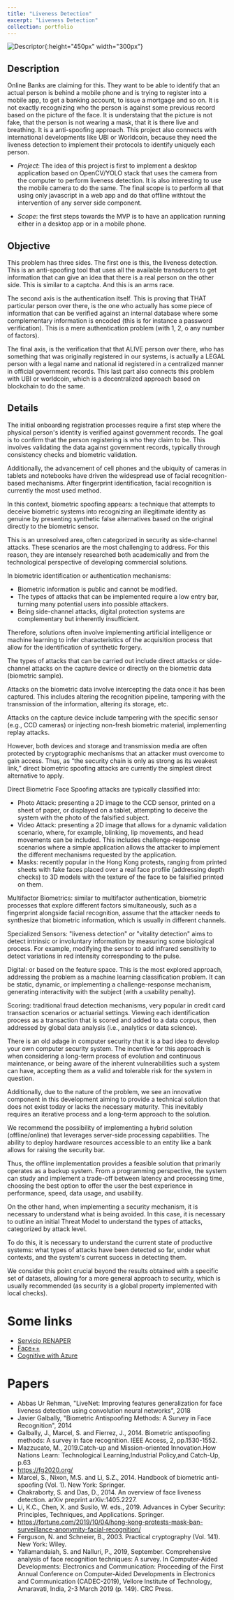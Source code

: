 ```yaml
---
title: "Liveness Detection"
excerpt: "Liveness Detection"
collection: portfolio
---
```


![Descriptor](/images/liveness.jpg){:height="450px" width="300px"}

## Description

Online Banks are claiming for this.  They want to be able to identify that an actual person is behind a mobile phone and is trying to register into a mobile app, to get a banking account, to issue a mortgage and so on.  It is not exactly recognizing who the person is against some previous record based on the picture of the face.  It is understaing that the picture is not fake, that the person is not wearing a mask, that it is there live and breathing.  It is a anti-spoofing approach. This project also connects with international developments like UBI or Worldcoin, because they need the liveness detection to implement their protocols to identify uniquely each person. 

* *Project*: The idea of this project is first to implement a desktop application based on OpenCV/YOLO stack that uses the camera from the computer to perform liveness detection.  It is also interesting to use the mobile camera to do the same.  The final scope is to perform all that using only javascript in a web app and do that offline withtout the intervention of any server side component.

* *Scope*:  the first steps towards the MVP is to have an application running either in a desktop app or in a mobile phone.

## Objective 

This problem has three sides.  The first one is this, the liveness detection.  This is an anti-spoofing tool that uses all the available transducers to get information that can give an idea that there is a real person on the other side.  This is similar to a captcha.  And this is an arms race.

The second axis is the authentication itself.  This is proving that THAT particular person over there, is the one who actually has some piece of information that can be verified against an internal database where some complementary information is encoded (this is for instance a password verification).  This is a mere authentication problem (with 1, 2, o any number of factors).

The final axis, is the verification that that ALIVE person over there, who has something that was originally registered in our systems, is actually a LEGAL person with a legal name and national id registered in a centralized manner in official government records.  This last part also connects this problem with UBI or worldcoin, which is a decentralized approach based on blockchain to do the same.

## Details

The initial onboarding registration processes require a first step where the physical person's identity is verified against government records. The goal is to confirm that the person registering is who they claim to be. This involves validating the data against government records, typically through consistency checks and biometric validation.

Additionally, the advancement of cell phones and the ubiquity of cameras in tablets and notebooks have driven the widespread use of facial recognition-based mechanisms. After fingerprint identification, facial recognition is currently the most used method.

In this context, biometric spoofing appears: a technique that attempts to deceive biometric systems into recognizing an illegitimate identity as genuine by presenting synthetic false alternatives based on the original directly to the biometric sensor.

This is an unresolved area, often categorized in security as side-channel attacks. These scenarios are the most challenging to address. For this reason, they are intensely researched both academically and from the technological perspective of developing commercial solutions.

In biometric identification or authentication mechanisms:

* Biometric information is public and cannot be modified.
* The types of attacks that can be implemented require a low entry bar, turning many potential users into possible attackers.
* Being side-channel attacks, digital protection systems are complementary but inherently insufficient.

Therefore, solutions often involve implementing artificial intelligence or machine learning to infer characteristics of the acquisition process that allow for the identification of synthetic forgery.

The types of attacks that can be carried out include direct attacks or side-channel attacks on the capture device or directly on the biometric data (biometric sample).

Attacks on the biometric data involve intercepting the data once it has been captured. This includes altering the recognition pipeline, tampering with the transmission of the information, altering its storage, etc.

Attacks on the capture device include tampering with the specific sensor (e.g., CCD cameras) or injecting non-fresh biometric material, implementing replay attacks.

However, both devices and storage and transmission media are often protected by cryptographic mechanisms that an attacker must overcome to gain access. Thus, as “the security chain is only as strong as its weakest link,” direct biometric spoofing attacks are currently the simplest direct alternative to apply.

Direct Biometric Face Spoofing attacks are typically classified into:

* Photo Attack: presenting a 2D image to the CCD sensor, printed on a sheet of paper, or displayed on a tablet, attempting to deceive the system with the photo of the falsified subject.
* Video Attack: presenting a 2D image that allows for a dynamic validation scenario, where, for example, blinking, lip movements, and head movements can be included. This includes challenge-response scenarios where a simple application allows the attacker to implement the different mechanisms requested by the application.
* Masks: recently popular in the Hong Kong protests, ranging from printed sheets with fake faces placed over a real face profile (addressing depth checks) to 3D models with the texture of the face to be falsified printed on them.

Multifactor Biometrics: similar to multifactor authentication, biometric processes that explore different factors simultaneously, such as a fingerprint alongside facial recognition, assume that the attacker needs to synthesize that biometric information, which is usually in different channels.

Specialized Sensors: "liveness detection" or "vitality detection" aims to detect intrinsic or involuntary information by measuring some biological process. For example, modifying the sensor to add infrared sensitivity to detect variations in red intensity corresponding to the pulse.

Digital: or based on the feature space. This is the most explored approach, addressing the problem as a machine learning classification problem. It can be static, dynamic, or implementing a challenge-response mechanism, generating interactivity with the subject (with a usability penalty).

Scoring: traditional fraud detection mechanisms, very popular in credit card transaction scenarios or actuarial settings. Viewing each identification process as a transaction that is scored and added to a data corpus, then addressed by global data analysis (i.e., analytics or data science).

There is an old adage in computer security that it is a bad idea to develop your own computer security system. The incentive for this approach is when considering a long-term process of evolution and continuous maintenance, or being aware of the inherent vulnerabilities such a system can have, accepting them as a valid and tolerable risk for the system in question.

Additionally, due to the nature of the problem, we see an innovative component in this development aiming to provide a technical solution that does not exist today or lacks the necessary maturity. This inevitably requires an iterative process and a long-term approach to the solution.

We recommend the possibility of implementing a hybrid solution (offline/online) that leverages server-side processing capabilities. The ability to deploy hardware resources accessible to an entity like a bank allows for raising the security bar.

Thus, the offline implementation provides a feasible solution that primarily operates as a backup system. From a programming perspective, the system can study and implement a trade-off between latency and processing time, choosing the best option to offer the user the best experience in performance, speed, data usage, and usability.

On the other hand, when implementing a security mechanism, it is necessary to understand what is being avoided. In this case, it is necessary to outline an initial Threat Model to understand the types of attacks, categorized by attack level.

To do this, it is necessary to understand the current state of productive systems: what types of attacks have been detected so far, under what contexts, and the system's current success in detecting them.

We consider this point crucial beyond the results obtained with a specific set of datasets, allowing for a more general approach to security, which is usually recommended (as security is a global property implemented with local checks).



# Some links
* [Servicio RENAPER](https://www.argentina.gob.ar/sid-sistema-de-identidad-digital)
* [Face++](https://www.faceplusplus.com/face-based-identification/)
* [Cognitive with Azure](https://docs.microsoft.com/en-us/azure/cognitive-services/face/face-api-how-to-topics/how-to-use-headpose)

# Papers 
* Abbas Ur Rehman, "LiveNet: Improving features generalization for face liveness detection using convolution neural networks", 2018
* Javier Galbally, "Biometric Antispoofing Methods: A Survey in Face Recognition", 2014
* Galbally, J., Marcel, S. and Fierrez, J., 2014. Biometric antispoofing methods: A survey in face recognition. IEEE Access, 2, pp.1530-1552.
* Mazzucato, M., 2019.Catch-up and Mission-oriented Innovation.How Nations Learn: Technological Learning,Industrial Policy,and Catch-Up, p.63
* https://fg2020.org/ 
* Marcel, S., Nixon, M.S. and Li, S.Z., 2014. Handbook of biometric anti-spoofing (Vol. 1). New York: Springer. 
* Chakraborty, S. and Das, D., 2014. An overview of face liveness detection. arXiv preprint arXiv:1405.2227.
* Li, K.C., Chen, X. and Susilo, W. eds., 2019. Advances in Cyber Security: Principles, Techniques, and Applications. Springer.
* https://fortune.com/2019/10/04/hong-kong-protests-mask-ban-surveillance-anonymity-facial-recognition/
* Ferguson, N. and Schneier, B., 2003. Practical cryptography (Vol. 141). New York: Wiley.
* Yallamandaiah, S. and Nalluri, P., 2019, September. Comprehensive analysis of face recognition techniques: A survey. In Computer-Aided Developments: Electronics and Communication: Proceeding of the First Annual Conference on Computer-Aided Developments in Electronics and Communication (CADEC-2019), Vellore Institute of Technology, Amaravati, India, 2-3 March 2019 (p. 149). CRC Press.





